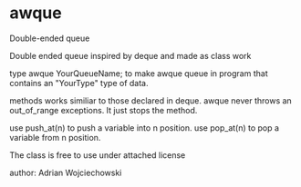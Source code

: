 # awque
Double-ended queue

Double ended queue inspired by deque and made as class work

type 
awque <YourType> YourQueueName; 
to make awque queue in program that contains an "YourType" type of data.

methods works similiar to those declared in deque. awque never throws an out_of_range exceptions. It just stops the method.

use push_at(n) to push a variable into n position.
use pop_at(n) to pop a variable from n position.

The class is free to use under attached license

author: Adrian Wojciechowski

